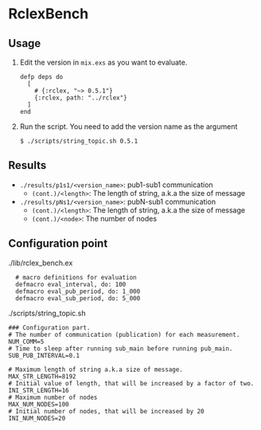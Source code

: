 # RclexBench

## Usage

1. Edit the version in `mix.exs` as you want to evaluate.
    ```
    defp deps do
      [
        # {:rclex, "~> 0.5.1"}
        {:rclex, path: "../rclex"}
      ]
    end
    ```
1. Run the script. You need to add the version name as the argument
    ```
    $ ./scripts/string_topic.sh 0.5.1
    ```

## Results

- `./results/p1s1/<version_name>`: pub1-sub1 communication
  - `(cont.)/<length>`: The length of string, a.k.a the size of message
- `./results/pNs1/<version_name>`: pubN-sub1 communication
  - `(cont.)/<length>`: The length of string, a.k.a the size of message
  - `(cont.)/<node>`: The number of nodes

## Configuration point

./lib/rclex_bench.ex
```
  # macro definitions for evaluation
  defmacro eval_interval, do: 100
  defmacro eval_pub_period, do: 1_000
  defmacro eval_sub_period, do: 5_000
```

./scripts/string_topic.sh
```
### Configuration part.
# The number of communication (publication) for each measurement.
NUM_COMM=5
# Time to sleep after running sub_main before running pub_main.
SUB_PUB_INTERVAL=0.1

# Maximum length of string a.k.a size of message.
MAX_STR_LENGTH=8192
# Initial value of length, that will be increased by a factor of two.
INI_STR_LENGTH=16
# Maximum number of nodes
MAX_NUM_NODES=100
# Initial number of nodes, that will be increased by 20
INI_NUM_NODES=20
```

